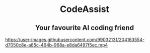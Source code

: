 <h1 align="center">CodeAssist</h1>
<h2 align="center"> Your favourite AI coding friend</h2>


https://user-images.githubusercontent.com/99032131/204163554-d7050c8e-a85c-464b-968a-e8da6497f5ec.mp4

